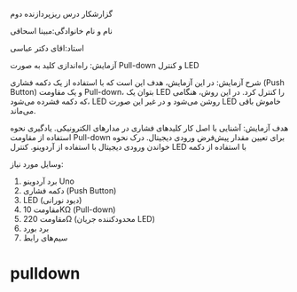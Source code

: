 گزارشکار درس ریزپردازنده دوم


نام و نام خانوادگی:مبینا اسحاقی

استاد:اقای دکتر عباسی

آزمایش: راه‌اندازی کلید به صورت Pull-down و کنترل LED

شرح آزمایش: 
در این آزمایش، هدف این است که با استفاده از یک دکمه فشاری (Push Button) و یک مقاومت Pull-down، بتوان یک LED را کنترل کرد. در این روش، هنگامی که دکمه فشرده می‌شود، LED روشن می‌شود و در غیر این صورت LED خاموش باقی می‌ماند.

هدف آزمایش:
آشنایی با اصل کار کلیدهای فشاری در مدارهای الکترونیکی.
یادگیری نحوه استفاده از مقاومت Pull-down برای تعیین مقدار پیش‌فرض ورودی دیجیتال.
درک نحوه خواندن ورودی دیجیتال با استفاده از آردوینو.
کنترل LED با استفاده از دکمه





وسایل مورد نیاز:
1. برد آردوینو Uno
2. دکمه فشاری (Push Button)
3. LED (دیود نورانی)
4. مقاومت 10KΩ (Pull-down)
5. مقاومت 220Ω (محدودکننده جریان LED)
6. برد بورد
7. سیم‌های رابط
# pulldown
